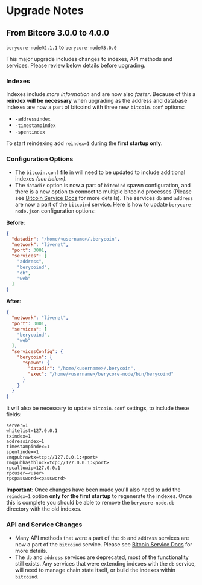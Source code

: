 # Upgrade Notes

## From Bitcore 3.0.0 to 4.0.0

`berycore-node@2.1.1` to `berycore-node@3.0.0`

This major upgrade includes changes to indexes, API methods and services. Please review below details before upgrading.

### Indexes

Indexes include *more information* and are now also *faster*. Because of this a **reindex will be necessary** when upgrading as the address and database indexes are now a part of bitcoind with three new `bitcoin.conf` options:
- `-addressindex`
- `-timestampindex`
- `-spentindex`

To start reindexing add `reindex=1` during the **first startup only**.

### Configuration Options

- The `bitcoin.conf` file in will need to be updated to include additional indexes *(see below)*.
- The `datadir` option is now a part of `bitcoind` spawn configuration, and there is a new option to connect to multiple bitcoind processes (Please see [Bitcoin Service Docs](services/bitcoind.md) for more details). The services `db` and `address` are now a part of the `bitcoind` service. Here is how to update `berycore-node.json` configuration options:

**Before**:
```json
{
  "datadir": "/home/<username>/.berycoin",
  "network": "livenet",
  "port": 3001,
  "services": [
    "address",
    "berycoind",
    "db",
    "web"
  ]
}
```

**After**:
```json
{
  "network": "livenet",
  "port": 3001,
  "services": [
    "berycoind",
    "web"
  ],
  "servicesConfig": {
    "berycoin": {
      "spawn": {
        "datadir": "/home/<username>/.berycoin",
        "exec": "/home/<username>/berycore-node/bin/berycoind"
      }
    }
  }
}
```

It will also be necessary to update `bitcoin.conf` settings, to include these fields:
```
server=1
whitelist=127.0.0.1
txindex=1
addressindex=1
timestampindex=1
spentindex=1
zmqpubrawtx=tcp://127.0.0.1:<port>
zmqpubhashblock=tcp://127.0.0.1:<port>
rpcallowip=127.0.0.1
rpcuser=<user>
rpcpassword=<password>
```

**Important**: Once changes have been made you'll also need to add the `reindex=1` option **only for the first startup** to regenerate the indexes. Once this is complete you should be able to remove the `berycore-node.db` directory with the old indexes.

### API and Service Changes
- Many API methods that were a part of the `db` and `address` services are now a part of the `bitcoind` service. Please see [Bitcoin Service Docs](services/bitcoind.md) for more details.
- The `db` and `address` services are deprecated, most of the functionality still exists. Any services that were extending indexes with the `db` service, will need to manage chain state itself, or build the indexes within `bitcoind`.
